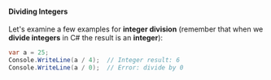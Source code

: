 #### Dividing Integers

Let's examine a few examples for **integer division** (remember that when we **divide integers** in C# the result is an **integer**):

```csharp
var a = 25;
Console.WriteLine(a / 4);  // Integer result: 6
Console.WriteLine(a / 0);  // Error: divide by 0
```
